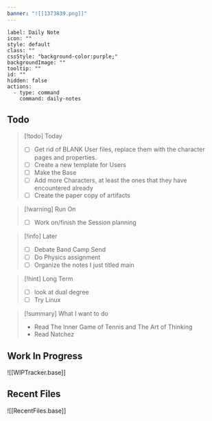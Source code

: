 ```yaml
---
banner: "![[1373839.png]]"
---
```



```meta-bind-button
label: Daily Note
icon: ""
style: default
class: ""
cssStyle: "background-color:purple;"
backgroundImage: ""
tooltip: ""
id: ""
hidden: false
actions:
  - type: command
    command: daily-notes

```

## Todo

> [!todo]  Today
> - [ ] Get rid of BLANK User files, replace them with the character pages and properties. 
> - [ ] Create a new template for Users 
> - [ ] Make the Base 
> - [ ] Add more Characters, at least the ones that they have encountered already 
> - [ ] Create the paper copy of artifacts 

> [!warning]  Run On
 > - [ ] Work on/finish the Session planning 

> [!info] Later 
> - [ ] Debate Band Camp Send 
> - [ ] Do Physics assignment
> - [ ] Organize the notes I just titled main

> [!hint]  Long Term  
> - [ ] look at dual degree 
> - [ ] Try Linux 
 
> [!summary] What I want to do
> - Read The Inner Game of Tennis and The Art of Thinking
> - Read Natchez 

## Work In Progress 
![[WIPTracker.base]]

## Recent Files
![[RecentFiles.base]]
